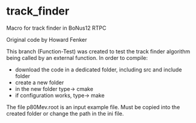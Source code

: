 # track_finder

Macro for track finder in BoNus12 RTPC

Original code by Howard Fenker

This branch (Function-Test) was created to test the track finder algorithm being called by an external function. 
In order to compile:
- download the code in a dedicated folder, including src and include folder
- create a new folder
- in the new folder type-> cmake <relative or absolute direction of the folder with the code> 
- if configuration works, type-> make

The file p80Mev.root is an input example file. Must be copied into the created folder or change the path in the ini file.
